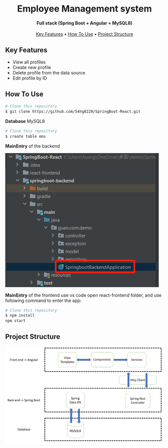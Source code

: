 
<h1 align="center">
  Employee Management system
  <br>
</h1>

<h4 align="center">Full stack (Spring Boot + Angular + MySQL8)</h4>

<p align="center">
  <a href="#key-features">Key Features</a> •
  <a href="#how-to-use">How To Use</a> •
  <a href="#project-structure">Project Structure</a> 
</p>

## Key Features

* View all profiles 
* Create new profile
* Delete profile from the data source
* Edit profile by ID

## How To Use

```bash
# Clone this repository
$ git clone https://github.com/54hg0220/SpringBoot-React.git
```
**Database** MySQL8
```bash
# Clone this repository
$ create table ems
```

**MainEntry** of the backend

![backend.png](backend.png)

**MainEntry** of the frontend
use vs code open react-frontend folder, and use following command to enter the app:
```bash
# Clone this repository
$ npm install
npm start 
```
## Project Structure 
![87fc0b065fbc7760890a50726c5cfc4.png](87fc0b065fbc7760890a50726c5cfc4.png)

